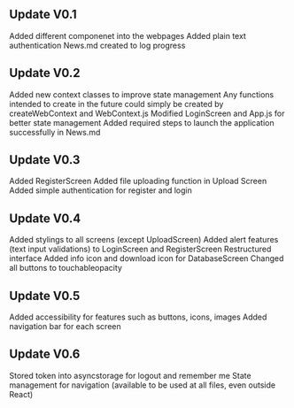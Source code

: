 ## Update V0.1
Added different componenet into the webpages 
Added plain text authentication
News.md created to log progress

## Update V0.2
Added new context classes to improve state management
Any functions intended to create in the future could simply be created by createWebContext and WebContext.js 
Modified LoginScreen and App.js for better state management
Added required steps to launch the application successfully in News.md

## Update V0.3
Added RegisterScreen
Added file uploading function in Upload Screen
Added simple authentication for register and login

## Update V0.4
Added stylings to all screens (except UploadScreen)
Added alert features (text input validations) to LoginScreen and RegisterScreen
Restructured interface
Added info icon and download icon for DatabaseScreen
Changed all buttons to touchableopacity

## Update V0.5
Added accessibility for features such as buttons, icons, images
Added navigation bar for each screen

## Update V0.6
Stored token into asyncstorage for logout and remember me
State management for navigation (available to be used at all files, even outside React)